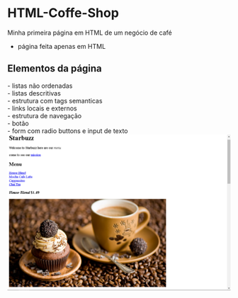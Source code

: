 # HTML-Coffe-Shop
Minha primeira página em HTML de um negócio de café
- página feita apenas em HTML

<h2>Elementos da página</h2>
- listas não ordenadas<br>
- listas descritivas<br>
- estrutura com tags semanticas<br>
- links locais e externos<br>
- estrutura de navegação<br>
- botão<br>
- form com radio buttons e input de texto<br>


<img src="screenshot.png">
